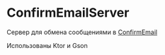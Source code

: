 # ConfirmEmailServer
Сервер для обмена сообщениями в [ConfirmEmail](https://github.com/YuriZhuravlev/ConfirmEmail)

Использованы Ktor и Gson
